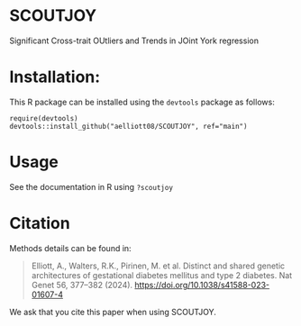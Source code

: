 # SCOUTJOY

Significant Cross-trait OUtliers and Trends in JOint York regression

# Installation:

This R package can be installed using the `devtools` package as follows:

```
require(devtools)
devtools::install_github("aelliott08/SCOUTJOY", ref="main")
```

# Usage

See the documentation in R using `?scoutjoy` 

# Citation

Methods details can be found in:

> Elliott, A., Walters, R.K., Pirinen, M. et al. Distinct and shared genetic architectures of gestational diabetes mellitus and type 2 diabetes. Nat Genet 56, 377–382 (2024). https://doi.org/10.1038/s41588-023-01607-4

We ask that you cite this paper when using SCOUTJOY.
